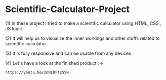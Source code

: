 # Scientific-Calculator-Project
(1) In these project I tried to make a scientific calculator using HTML, CSS , JS logic.

(2) It will help us to visualize the inner workings and other stuffs related to scientific calculator. 

(3) It is fully responsive and can be usable from any devices .

(4) Let's have a look at the finished product :->

    https://youtu.be/2oNLOFts5Sw


